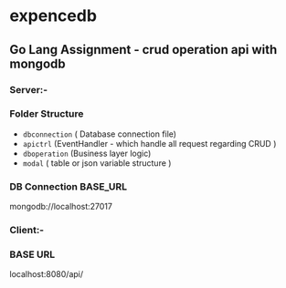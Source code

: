 # expencedb
## Go Lang Assignment - crud operation api with mongodb

### Server:-
### Folder Structure
 - `dbconnection` ( Database connection file)
 - `apictrl` (EventHandler - which handle all request regarding CRUD )
 - `dboperation` (Business layer logic)
 - `modal` ( table or json variable structure )
 
### DB Connection BASE_URL 
mongodb://localhost:27017

### Client:-

### BASE URL
localhost:8080/api/
